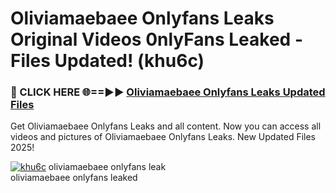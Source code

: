 # Oliviamaebaee Onlyfans Leaks Original Videos 0nlyFans Leaked - Files Updated! (khu6c)

<h3>🔴 CLICK HERE 🌐==►► <a href="https://tinyurl.com/x26r9saj" rel="nofollow">Oliviamaebaee Onlyfans Leaks Updated Files</a></h3>

Get Oliviamaebaee Onlyfans Leaks and all content. Now you can access all videos and pictures of Oliviamaebaee Onlyfans Leaks. New Updated Files 2025!

[![khu6c](https://i.imgur.com/LkgZPqh.gif)](https://tinyurl.com/x26r9saj)
oliviamaebaee onlyfans leak<br>
oliviamaebaee onlyfans leaked